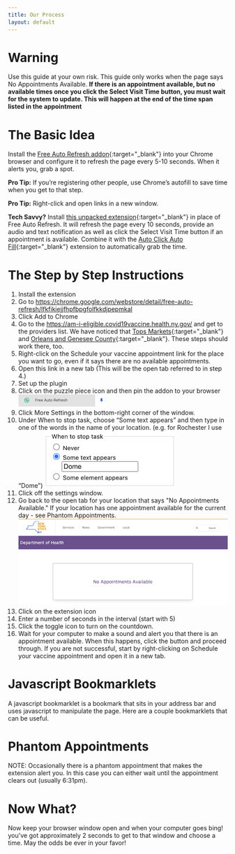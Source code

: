 ```yaml
---
title: Our Process
layout: default
---
```

# Warning
Use this  guide at your own risk. This guide only works when the page says No Appointments Available. **If there is an appointment available, but no available times once you click the Select Visit Time button, you must wait for the system to update. This will happen at the end of the time span listed in the appointment**


# The Basic Idea
Install the [Free Auto Refresh addon](https://www.google.com/url?q=https://chrome.google.com/webstore/detail/free-auto-refresh/lfkfikiejjfhpfbpgfolfkkdjpepmkal){:target="_blank"} into your Chrome browser and configure it to refresh the page every 5-10 seconds. When it alerts you, grab a spot.

**Pro Tip:** If you’re registering other people, use Chrome’s autofill to save time when you get to that step.

**Pro Tip:** Right-click and open links in a new window.

**Tech Savvy?** Install [this unpacked extension](https://github.com/loganrath/C19Magic){:target="_blank"} in place of Free Auto Refresh. It will refresh the page every 10 seconds, provide an audio and text notification as well as click the Select Visit Time button if an appointment is available. Combine it with the [Auto Click Auto Fill](https://chrome.google.com/extensions/detail/iapifmceeokikomajpccajhjpacjmibe){:target="_blank"} extension to automatically grab the time.

# The Step by Step Instructions
1. Install the extension
  1. Go to https://chrome.google.com/webstore/detail/free-auto-refresh/lfkfikiejjfhpfbpgfolfkkdjpepmkal
  2. Click Add to Chrome
2. Go to the https://am-i-eligible.covid19vaccine.health.ny.gov/ and get to the providers list. We have noticed that [Tops Markets](https://www.topsmarkets.com/Covid19Vaccinations/){:target="_blank"} and [Orleans and Genesee County](https://orleanscountyny.com/covid-19-vaccination/){:target="_blank"}. These steps should work there, too.
  1. Right-click on the Schedule your vaccine appointment link for the place you want to go, even if it says there are no available appointments.
  2. Open this link in a new tab  (This will be the open tab referred to in step 4.)
3. Set up the plugin
  1. Click on the puzzle piece icon and then pin the addon to your browser
  ![Screenshot showing plugin](/assets/images/how-far.png)
  2. Click More Settings in the bottom-right corner of the window.
  3. Under When to stop task, choose “Some text appears” and then type in one of the words in the name of your location. (e.g. for Rochester I use “Dome”)
  ![Screenshot showing plugin](/assets/images/how-sometext.png)
  4. Click off the settings window.
4. Go back to the open tab for your location that says "No Appointments Available." If your location has one appointment available for the current day - see Phantom Appointments.
![Screenshot showing plugin](/assets/images/how-naa.png)
5. Click on the extension icon
6. Enter a number of seconds in the interval (start with 5)
7. Click the toggle icon to turn on the countdown.
8. Wait for your computer to make a sound and alert you that there is an appointment available. When this happens, click the button and proceed through. If you are not successful, start by right-clicking on Schedule your vaccine appointment and open it in a new tab.

# Javascript Bookmarklets
A javascript bookmarklet is a bookmark that sits in your address bar and uses javascript to manipulate the page. Here are a couple bookmarklets that can be useful.

# Phantom Appointments
NOTE: Occasionally there is a phantom appointment that makes the extension alert you. In this case you can either wait until the appointment clears out (usually 6:31pm).

# Now What?
Now keep your browser window open and when your computer goes bing! you've got approximately 2 seconds to get to that window and choose a time. May the odds be ever in your favor!
